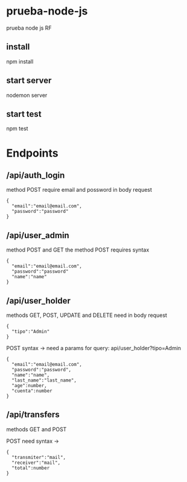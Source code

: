 # prueba-node-js
prueba node js RF

## install 
npm install

## start server
nodemon server

## start test
npm test

# Endpoints
## /api/auth_login
method POST require email and possword in body request
```
{
  "email":"email@email.com",
  "password":"password"
}
```

## /api/user_admin
method POST and GET 
the method POST requires syntax 
```
{
  "email":"email@email.com",
  "password":"password"
  "name":"name"
}
```

## /api/user_holder
methods GET, POST, UPDATE and DELETE
need in body request 

```
{
  "tipo":"Admin"
}
```

POST syntax -> need a params for query: api/user_holder?tipo=Admin

```
{
  "email":"email@email.com",
  "password":"password",
  "name":"name",
  "last_name":"last_name",
  "age":number,
  "cuenta":number
}
```
                
## /api/transfers
methods GET and POST

POST need syntax ->
```
{
  "transmiter":"mail",
  "receiver":"mail",
  "total":number
}
```

